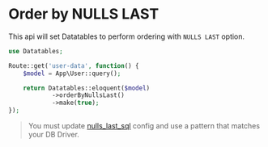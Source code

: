 # Order by NULLS LAST

This api will set Datatables to perform ordering with `NULLS LAST` option.

```php
use Datatables;

Route::get('user-data', function() {
	$model = App\User::query();

	return Datatables::eloquent($model)
			->orderByNullsLast()
			->make(true);
});
```

> You must update [nulls_last_sql](/docs/laravel-datatables/{{version}}/general-settings#nulls-last-sql) config and use a pattern that matches your DB Driver.
